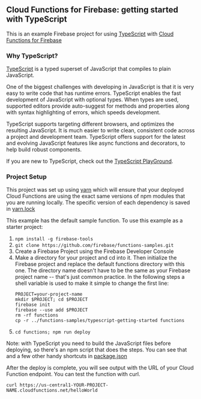 ## Cloud Functions for Firebase: getting started with TypeScript

This is an example Firebase project for using
[TypeScript](https://www.typescriptlang.org/) with
[Cloud Functions for Firebase](https://firebase.google.com/products/functions)

### Why TypeScript?

[TypeScript](https://www.typescriptlang.org/) is a typed superset of JavaScript
that compiles to plain JavaScript.

One of the biggest challenges with developing in JavaScript is that it is
very easy to write code that has runtime errors. TypeScript enables the fast
development of JavaScript with optional types. When types are used,
supported editors provide auto-suggest for methods and properties along
with syntax highlighting of errors, which speeds development.

TypeScript supports targeting different browsers, and optimizes
the resulting JavaScript. It is much easier to write clean, consistent code
across a project and development team.  TypeScript offers support for the
latest and evolving JavaScript features like async functions and decorators,
to help build robust components.

If you are new to TypeScript, check out the [TypeScript PlayGround](https://www.typescriptlang.org/play/index.html).


### Project Setup

This project was set up using [yarn](https://yarnpkg.com) which will ensure
that your deployed Cloud Functions are using the exact same versions of
npm modules that you are running locally. The specific version of each
dependency is saved in [yarn.lock](functions/yarn.lock)


This example has the default sample function. To use this example as a
starter project:

1. `npm install -g firebase-tools`
2. `git clone https://github.com/firebase/functions-samples.git`
3. Create a Firebase Project using the Firebase Developer Console
4. Make a directory for your project and cd into it. Then initialize
   the Firebase project and replace the default functions directory with
   this one. The directory name doesn't have to be the same as your
   Firebase project name -- that's just common practice. In the following
   steps a shell variable is used to make it simple to change the first line:
   ```
   PROJECT=your-project-name
   mkdir $PROJECT; cd $PROJECT
   firebase init
   firebase --use add $PROJECT
   rm -rf functions
   cp -r ../functions-samples/typescript-getting-started functions
   ```
5. `cd functions; npm run deploy`

Note: with TypeScript you need to build the JavaScript files before
deploying, so there's an npm script that does the steps.  You can see
that and a few other handy shortcuts in [package.json](functions/package.json)

After the deploy is complete, you will see output with the URL of your
Cloud Function endpoint. You can test the function with curl.
```
curl https://us-central1-YOUR-PROJECT-NAME.cloudfunctions.net/helloWorld
```
